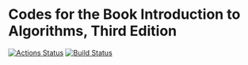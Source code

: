 # Codes for the Book Introduction to Algorithms, Third Edition

[![Actions Status](https://github.com/EFanZh/Introduction-to-Algorithms/workflows/CI/badge.svg)](https://github.com/EFanZh/Introduction-to-Algorithms/actions)
[![Build Status](https://dev.azure.com/efanzh/GitHub/_apis/build/status/EFanZh.Introduction-to-Algorithms?branchName=master)](https://dev.azure.com/efanzh/GitHub/_build/latest?definitionId=1&branchName=master)

